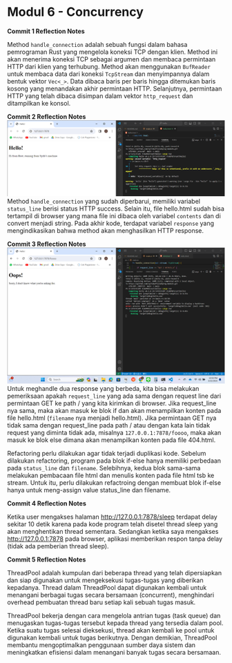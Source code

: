 # Modul 6 - Concurrency

**Commit 1 Reflection Notes**

Method `handle_connection` adalah sebuah fungsi dalam bahasa pemrograman Rust yang mengelola koneksi TCP dengan klien. Method ini akan menerima koneksi TCP sebagai argumen dan membaca permintaan HTTP dari klien yang terhubung. Method akan menggunakan `BufReader` untuk membaca data dari koneksi `TcpStream` dan menyimpannya dalam bentuk vektor `Vec<_>`. Data dibaca baris per baris hingga ditemukan baris kosong yang menandakan akhir permintaan HTTP. Selanjutnya, permintaan HTTP yang telah dibaca disimpan dalam vektor `http_request` dan ditampilkan ke konsol.

**Commit 2 Reflection Notes**
![Commit 2 screen capture](/assets/images/commit2.png)
Method `handle_connection` yang sudah diperbarui, memiliki variabel `status_line` berisi status HTTP success. Selain itu, file hello.html sudah bisa tertampil di browser yang mana file ini dibaca oleh variabel `contents` dan di convert menjadi string. Pada akhir kode, terdapat variabel `response` yang mengindikasikan bahwa method akan menghasilkan HTTP response. 

**Commit 3 Reflection Notes**
![Commit 3 screen capture](/assets/images/commit3.png)
Untuk meghandle dua response yang berbeda, kita bisa melakukan pemeriksaan apakah `request_line` yang ada sama dengan request line dari permintaan GET ke path / yang kita kirimkan di browser. Jika request_line nya sama, maka akan masuk ke blok if dan akan menampilkan konten pada file hello.html (`filename` nya menjadi hello.html). Jika permintaan GET nya tidak sama dengan request_line pada path / atau dengan kata lain tidak request yang diminta tidak ada, misalnya `127.0.0.1:7878/foooo`, maka akan masuk ke blok else dimana akan menampilkan konten pada file 404.html. 

Refactoring perlu dilakukan agar tidak terjadi duplikasi kode. Sebelum dilakukan refactoring, program pada blok if-else hanya memiliki perbedaan pada `status_line` dan `filename`. Selebihnya, kedua blok sama-sama melakukan pembacaan file html dan menulis konten pada file html tsb ke stream. Untuk itu, perlu dilakukan refactroing dengan membuat blok if-else hanya untuk meng-assign value status_line dan filename.

**Commit 4 Reflection Notes**

Ketika user mengakses halaman http://127.0.0.1:7878/sleep terdapat delay sekitar 10 detik karena pada kode program telah disetel thread sleep yang akan menghentikan thread sementara. Sedangkan ketika saya mengakses http://127.0.0.1:7878 pada browser, aplikasi memberikan respon tanpa delay (tidak ada pemberian thread sleep).

**Commit 5 Reflection Notes**

ThreadPool adalah kumpulan dari beberapa thread yang telah dipersiapkan dan siap digunakan untuk mengeksekusi tugas-tugas yang diberikan kepadanya. Thread dalam ThreadPool dapat digunakan kembali untuk menangani berbagai tugas secara bersamaan (concurrent), menghindari overhead pembuatan thread baru setiap kali sebuah tugas masuk. 

ThreadPool bekerja dengan cara mengelola antrian tugas (task queue) dan menugaskan tugas-tugas tersebut kepada thread yang tersedia dalam pool. Ketika suatu tugas selesai dieksekusi, thread akan kembali ke pool untuk digunakan kembali untuk tugas berikutnya. Dengan demikian, ThreadPool membantu mengoptimalkan penggunaan sumber daya sistem dan meningkatkan efisiensi dalam menangani banyak tugas secara bersamaan.